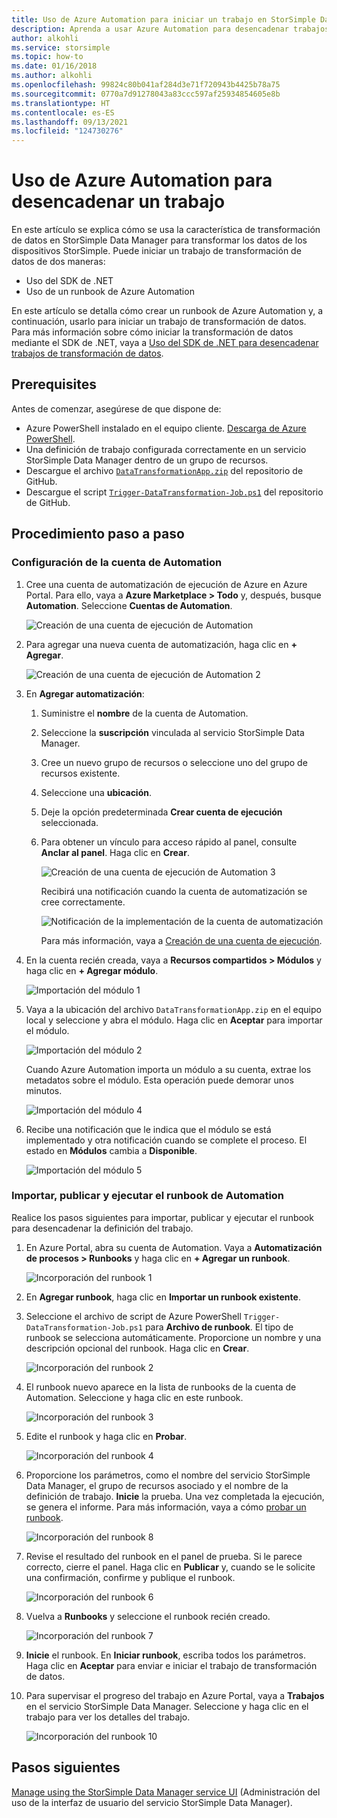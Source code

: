 ```yaml
---
title: Uso de Azure Automation para iniciar un trabajo en StorSimple Data Manager
description: Aprenda a usar Azure Automation para desencadenar trabajos de StorSimple Data Manager
author: alkohli
ms.service: storsimple
ms.topic: how-to
ms.date: 01/16/2018
ms.author: alkohli
ms.openlocfilehash: 99824c80b041af284d3e71f720943b4425b78a75
ms.sourcegitcommit: 0770a7d91278043a83ccc597af25934854605e8b
ms.translationtype: HT
ms.contentlocale: es-ES
ms.lasthandoff: 09/13/2021
ms.locfileid: "124730276"
---
```

# <a name="use-azure-automation-to-trigger-a-job"></a>Uso de Azure Automation para desencadenar un trabajo

En este artículo se explica cómo se usa la característica de transformación de datos en StorSimple Data Manager para transformar los datos de los dispositivos StorSimple. Puede iniciar un trabajo de transformación de datos de dos maneras: 

 - Uso del SDK de .NET
 - Uso de un runbook de Azure Automation
 
En este artículo se detalla cómo crear un runbook de Azure Automation y, a continuación, usarlo para iniciar un trabajo de transformación de datos. Para más información sobre cómo iniciar la transformación de datos mediante el SDK de .NET, vaya a [Uso del SDK de .NET para desencadenar trabajos de transformación de datos](storsimple-data-manager-dotnet-jobs.md).

## <a name="prerequisites"></a>Prerequisites

Antes de comenzar, asegúrese de que dispone de:

*   Azure PowerShell instalado en el equipo cliente. [Descarga de Azure PowerShell](/powershell/azure/azurerm/install-azurerm-ps).
*   Una definición de trabajo configurada correctamente en un servicio StorSimple Data Manager dentro de un grupo de recursos.
*   Descargue el archivo [`DataTransformationApp.zip`](https://github.com/Azure-Samples/storsimple-dotnet-data-manager-get-started/raw/master/Azure%20Automation%20For%20Data%20Manager/DataTransformationApp.zip) del repositorio de GitHub. 
*   Descargue el script [`Trigger-DataTransformation-Job.ps1`](https://github.com/Azure-Samples/storsimple-dotnet-data-manager-get-started/blob/master/Azure%20Automation%20For%20Data%20Manager/Trigger-DataTransformation-Job.ps1) del repositorio de GitHub.

## <a name="step-by-step-procedure"></a>Procedimiento paso a paso

### <a name="set-up-the-automation-account"></a>Configuración de la cuenta de Automation

1. Cree una cuenta de automatización de ejecución de Azure en Azure Portal. Para ello, vaya a **Azure Marketplace > Todo** y, después, busque **Automation**. Seleccione **Cuentas de Automation**.

    ![Creación de una cuenta de ejecución de Automation](./media/storsimple-data-manager-job-using-automation/search-automation-account1.png)

2. Para agregar una nueva cuenta de automatización, haga clic en **+ Agregar**.

    ![Creación de una cuenta de ejecución de Automation 2](./media/storsimple-data-manager-job-using-automation/add-automation-account1.png)

3. En **Agregar automatización**:

   1. Suministre el **nombre** de la cuenta de Automation.
   2. Seleccione la **suscripción** vinculada al servicio StorSimple Data Manager.
   3. Cree un nuevo grupo de recursos o seleccione uno del grupo de recursos existente.
   4. Seleccione una **ubicación**.
   5. Deje la opción predeterminada **Crear cuenta de ejecución** seleccionada.
   6. Para obtener un vínculo para acceso rápido al panel, consulte **Anclar al panel**. Haga clic en **Crear**.

      ![Creación de una cuenta de ejecución de Automation 3](./media/storsimple-data-manager-job-using-automation/create-automation-run-as-account.png)
    
      Recibirá una notificación cuando la cuenta de automatización se cree correctamente.
    
      ![Notificación de la implementación de la cuenta de automatización](./media/storsimple-data-manager-job-using-automation/deployment-automation-account-notification1.png)

      Para más información, vaya a [Creación de una cuenta de ejecución](../automation/manage-runas-account.md).

3. En la cuenta recién creada, vaya a **Recursos compartidos > Módulos** y haga clic en **+ Agregar módulo**.

    ![Importación del módulo 1](./media/storsimple-data-manager-job-using-automation/import-module-1.png)

4. Vaya a la ubicación del archivo `DataTransformationApp.zip` en el equipo local y seleccione y abra el módulo. Haga clic en **Aceptar** para importar el módulo.

    ![Importación del módulo 2](./media/storsimple-data-manager-job-using-automation/import-module-2.png)

   Cuando Azure Automation importa un módulo a su cuenta, extrae los metadatos sobre el módulo. Esta operación puede demorar unos minutos.

   ![Importación del módulo 4](./media/storsimple-data-manager-job-using-automation/import-module-4.png)

5. Recibe una notificación que le indica que el módulo se está implementado y otra notificación cuando se complete el proceso.  El estado en **Módulos** cambia a **Disponible**.

    ![Importación del módulo 5](./media/storsimple-data-manager-job-using-automation/import-module-5.png)

### <a name="import-publish-and-run-automation-runbook"></a>Importar, publicar y ejecutar el runbook de Automation

Realice los pasos siguientes para importar, publicar y ejecutar el runbook para desencadenar la definición del trabajo.

1. En Azure Portal, abra su cuenta de Automation. Vaya a **Automatización de procesos > Runbooks** y haga clic en **+ Agregar un runbook**.

    ![Incorporación del runbook 1](./media/storsimple-data-manager-job-using-automation/add-runbook-1.png)

2. En **Agregar runbook**, haga clic en **Importar un runbook existente**.

3. Seleccione el archivo de script de Azure PowerShell `Trigger-DataTransformation-Job.ps1` para **Archivo de runbook**. El tipo de runbook se selecciona automáticamente. Proporcione un nombre y una descripción opcional del runbook. Haga clic en **Crear**.

    ![Incorporación del runbook 2](./media/storsimple-data-manager-job-using-automation/add-runbook-2.png)

4. El runbook nuevo aparece en la lista de runbooks de la cuenta de Automation. Seleccione y haga clic en este runbook.

    ![Incorporación del runbook 3](./media/storsimple-data-manager-job-using-automation/add-runbook-3.png)

5. Edite el runbook y haga clic en **Probar**.

    ![Incorporación del runbook 4](./media/storsimple-data-manager-job-using-automation/add-runbook-4.png)

6. Proporcione los parámetros, como el nombre del servicio StorSimple Data Manager, el grupo de recursos asociado y el nombre de la definición de trabajo. **Inicie** la prueba. Una vez completada la ejecución, se genera el informe. Para más información, vaya a cómo [probar un runbook](../automation/learn/powershell-runbook-managed-identity.md).

    ![Incorporación del runbook 8](./media/storsimple-data-manager-job-using-automation/add-runbook-8.png)    

7. Revise el resultado del runbook en el panel de prueba. Si le parece correcto, cierre el panel. Haga clic en **Publicar** y, cuando se le solicite una confirmación, confirme y publique el runbook.

    ![Incorporación del runbook 6](./media/storsimple-data-manager-job-using-automation/add-runbook-6.png)

8. Vuelva a **Runbooks** y seleccione el runbook recién creado.

    ![Incorporación del runbook 7](./media/storsimple-data-manager-job-using-automation/add-runbook-7.png)

9. **Inicie** el runbook. En **Iniciar runbook**, escriba todos los parámetros. Haga clic en **Aceptar** para enviar e iniciar el trabajo de transformación de datos.

10. Para supervisar el progreso del trabajo en Azure Portal, vaya a **Trabajos** en el servicio StorSimple Data Manager. Seleccione y haga clic en el trabajo para ver los detalles del trabajo.

    ![Incorporación del runbook 10](./media/storsimple-data-manager-job-using-automation/add-runbook-10.png)

## <a name="next-steps"></a>Pasos siguientes

[Manage using the StorSimple Data Manager service UI](storsimple-data-manager-ui.md) (Administración del uso de la interfaz de usuario del servicio StorSimple Data Manager).